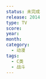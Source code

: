 ```yaml
---
status: 未完成
release: 2014
type: TV
score:
year:
month:
category:
  - 动漫
tags:
  - C类
  - 战斗
---
```

